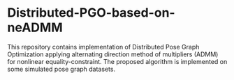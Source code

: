 # Distributed-PGO-based-on-neADMM
This repository contains implementation of Distributed Pose Graph Optimization applying alternating direction method of multipliers (ADMM) for nonlinear equality-constraint. The proposed algorithm is implemented on some simulated pose graph datasets. 

